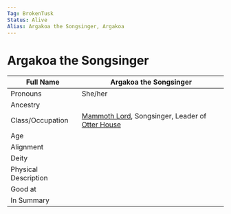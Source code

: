 ```yaml
---
Tag: BrokenTusk
Status: Alive
Alias: Argakoa the Songsinger, Argakoa
---
```

# Argakoa the Songsinger


| Full Name            | Argakoa the Songsinger |
| -------------------- | ---------------------- |
| Pronouns             | She/her                |
| Ancestry             |                        |
| Class/Occupation     | [Mammoth Lord](Mammoth-Lord), Songsinger, Leader of [Otter House](Otter-House)       |
| Age                  |                        |
| Alignment            |                        |
| Deity                |                        |
| Physical Description |                        |
| Good at              |                        |
| In Summary           |                        |
